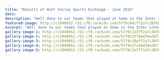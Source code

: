 ```yaml
---
title: "Results of Hutt Valley Sports Exchange - June 2016"
date: 
description: "Well done to our teams that played at home in the Inter school against Hutt Valley High School last Thursday 23 June..  photo's to follow.."
featured-image: http://c1940652.r52.cf0.rackcdn.com/5779c00cff2a7c38fb00051b/13537748_627981077351002_4403867566642261455_n.jpg
excerpt: "Well done to our teams that played at home in the Inter school against Hutt Valley High School last Thursday 23 June..  photo's to follow.."
gallery-image-1: http://c1940652.r52.cf0.rackcdn.com/5779c323ff2a7c38fb000547/13557662_627980917351018_8576295844303152638_n.jpg
gallery-image-2: http://c1940652.r52.cf0.rackcdn.com/5779c317b8d39a2071000541/13537748_627980904017686_7416923827532605358_n.jpg
gallery-image-3: http://c1940652.r52.cf0.rackcdn.com/5779c30aff2a7c38fb000545/13532996_627980604017716_5293974087120191594_n.jpg
gallery-image-4: http://c1940652.r52.cf0.rackcdn.com/5779c2fcb8d39a207100053f/13529186_627980607351049_2638137545841484982_n.jpg
gallery-image-5: http://c1940652.r52.cf0.rackcdn.com/5779c2efff2a7c38fb000543/13516643_627980697351040_7804407966644103000_n.jpg
---
```

